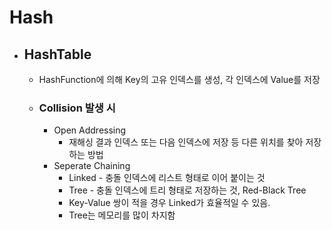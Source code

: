 # Hash

* ## HashTable

  * HashFunction에 의해 Key의 고유 인덱스를 생성, 각 인덱스에 Value를 저장

  * ### Collision 발생 시

    * Open Addressing
      * 재해싱 결과 인덱스 또는 다음 인덱스에 저장 등 다른 위치를 찾아 저장하는 방법
    * Seperate Chaining
      * Linked - 충돌 인덱스에 리스트 형태로 이어 붙이는 것
      * Tree - 충돌 인덱스에 트리 형태로 저장하는 것, Red-Black Tree
      * Key-Value 쌍이 적을 경우 Linked가 효율적일 수 있음.
      * Tree는 메모리를 많이 차지함

